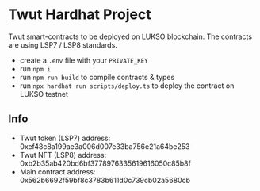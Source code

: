 # Twut Hardhat Project

Twut smart-contracts to be deployed on LUKSO blockchain. The contracts are using LSP7 / LSP8 standards.

- create a `.env` file with your `PRIVATE_KEY`
- run `npm i`
- run `npm run build` to compile contracts & types
- run `npx hardhat run scripts/deploy.ts` to deploy the contract on LUKSO testnet

## Info

- Twut token (LSP7) address: 0xef48c8a199ae3a006d007e33ba756e21a64be253
- Twut NFT (LSP8) address: 0xb2b35ab420bd6bf3778976335619616050c85b8f
- Main contract address: 0x562b6692f59bf8c3783b611d0c739cb02a5680cb
